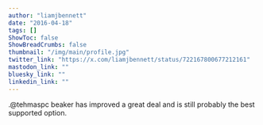 ```yaml
---
author: "liamjbennett"
date: "2016-04-18"
tags: []
ShowToc: false
ShowBreadCrumbs: false
thumbnail: "/img/main/profile.jpg"
twitter_link: "https://x.com/liamjbennett/status/722167800677212161"
mastodon_link: ""
bluesky_link: ""
linkedin_link: ""
---
```


.@tehmaspc beaker has improved a great deal and is still probably the best supported option.

